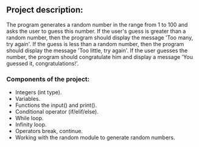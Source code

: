 ## Project description:
The program generates a random number in the range from 
 1 to 100 and asks the user to guess this number. If the user's guess is greater than a random number, then the program should display the message 'Too many, 
 try again'. If the guess is less than a random number, then the program should display the message 'Too little, try again'. If the user guesses the number, 
 the program should congratulate him and display a message 'You guessed it, congratulations!'.
### Components of the project:
* Integers (int type).
* Variables.
* Functions the input() and print().
* Conditional operator (if/elif/else).
* While loop.
* Infinity loop.
* Operators break, continue.
* Working with the random module to generate random numbers.
